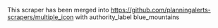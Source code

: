 This scraper has been merged into https://github.com/planningalerts-scrapers/multiple_icon
with authority_label blue_mountains
